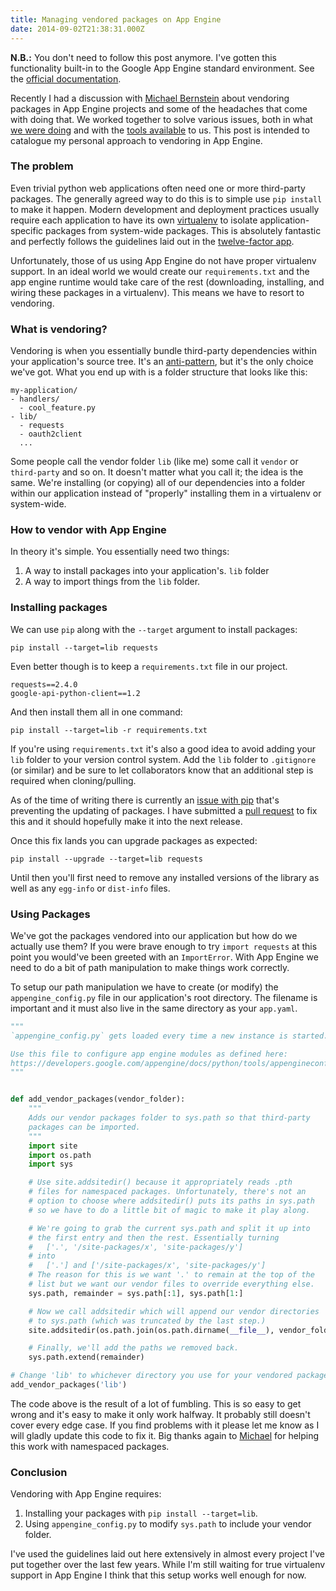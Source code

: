 ```yaml
---
title: Managing vendored packages on App Engine
date: 2014-09-02T21:38:31.000Z
---
```


**N.B.:** You don't need to follow this post anymore. I've gotten this functionality built-in to the Google App Engine standard environment. See the [official documentation](https://cloud.google.com/appengine/docs/standard/python/tools/using-libraries-python-27).

Recently I had a discussion with [Michael Bernstein](http://github.com/webmaven) about vendoring packages in App Engine projects and some of the headaches that come with doing that. We worked together to solve various issues, both in what [we were doing](https://github.com/GoogleCloudPlatform/appengine-python-bottle-skeleton/pull/12) and with the [tools available](https://github.com/pypa/pip/pull/2007) to us. This post is intended to catalogue my personal approach to vendoring in App Engine.

### The problem

Even trivial python web applications often need one or more third-party packages. The generally agreed way to do this is to simple use ``pip install`` to make it happen. Modern development and deployment practices usually require each application to have its own [virtualenv](http://virtualenv.readthedocs.org/en/latest/) to isolate application-specific packages from system-wide packages. This is absolutely fantastic and perfectly follows the guidelines laid out in the [twelve-factor app](http://12factor.net/dependencies).

Unfortunately, those of us using App Engine do not have proper virtualenv support. In an ideal world we would create our ``requirements.txt`` and the app engine runtime would take care of the rest (downloading, installing, and wiring these packages in a virtualenv). This means we have to resort to vendoring.

### What is vendoring?

Vendoring is when you essentially bundle third-party dependencies within your application's source tree. It's an [anti-pattern](https://gist.github.com/datagrok/8577287), but it's the only choice we've got. What you end up with is a folder structure that looks like this:

    my-application/
    - handlers/
      - cool_feature.py
    - lib/
      - requests
      - oauth2client
      ...

Some people call the vendor folder ``lib`` (like me) some call it ``vendor`` or ``third-party`` and so on. It doesn't matter what you call it; the idea is the same. We're installing (or copying) all of our dependencies into a folder within our application instead of "properly" installing them in a virtualenv or system-wide.

### How to vendor with App Engine

In theory it's simple. You essentially need two things:

1. A way to install packages into your application's. ``lib`` folder
2. A way to import things from the ``lib`` folder.


### Installing packages

We can use ``pip`` along with the ``--target`` argument to install packages:

    pip install --target=lib requests

Even better though is to keep a ``requirements.txt`` file in our project.

    requests==2.4.0
    google-api-python-client==1.2

And then install them all in one command:

    pip install --target=lib -r requirements.txt

If you're using ``requirements.txt`` it's also a good idea to avoid adding your ``lib`` folder to your version control system. Add the ``lib`` folder to ``.gitignore`` (or similar) and be sure to let collaborators know that an additional step is required when cloning/pulling.

As of the time of writing there is currently an [issue with pip](https://github.com/pypa/pip/issues/1489) that's preventing the updating of packages. I have submitted a [pull request](https://github.com/pypa/pip/pull/2007) to fix this and it should hopefully make it into the next release.

Once this fix lands you can upgrade packages as expected:

    pip install --upgrade --target=lib requests

Until then you'll first need to remove any installed versions of the library as well as any ``egg-info`` or ``dist-info`` files.

### Using Packages

We've got the packages vendored into our application but how do we actually use them? If you were brave enough to try ``import requests`` at this point you would've been greeted with an ``ImportError``. With App Engine we need to do a bit of path manipulation to make things work correctly.

To setup our path manipulation we have to create (or modify) the ``appengine_config.py`` file in our application's root directory. The filename is important and it must also live in the same directory as your ``app.yaml``.

```python
"""
`appengine_config.py` gets loaded every time a new instance is started.

Use this file to configure app engine modules as defined here:
https://developers.google.com/appengine/docs/python/tools/appengineconfig
"""


def add_vendor_packages(vendor_folder):
    """
    Adds our vendor packages folder to sys.path so that third-party
    packages can be imported.
    """
    import site
    import os.path
    import sys

    # Use site.addsitedir() because it appropriately reads .pth
    # files for namespaced packages. Unfortunately, there's not an
    # option to choose where addsitedir() puts its paths in sys.path
    # so we have to do a little bit of magic to make it play along.

    # We're going to grab the current sys.path and split it up into
    # the first entry and then the rest. Essentially turning
    #   ['.', '/site-packages/x', 'site-packages/y']
    # into
    #   ['.'] and ['/site-packages/x', 'site-packages/y']
    # The reason for this is we want '.' to remain at the top of the
    # list but we want our vendor files to override everything else.
    sys.path, remainder = sys.path[:1], sys.path[1:]

    # Now we call addsitedir which will append our vendor directories
    # to sys.path (which was truncated by the last step.)
    site.addsitedir(os.path.join(os.path.dirname(__file__), vendor_folder))

    # Finally, we'll add the paths we removed back.
    sys.path.extend(remainder)

# Change 'lib' to whichever directory you use for your vendored packages.
add_vendor_packages('lib')
```

The code above is the result of a lot of fumbling. This is so easy to get wrong and it's easy to make it only work halfway. It probably still doesn't cover every edge case. If you find problems with it please let me know as I will gladly update this code to fix it. Big thanks again to [Michael](https://github.com/webmaven) for helping this work with namespaced packages.

### Conclusion

Vendoring with App Engine requires:

1. Installing your packages with ``pip install --target=lib``.
2. Using ``appengine_config.py`` to modify ``sys.path`` to include your vendor folder.

I've used the guidelines laid out here extensively in almost every project I've put together over the last few years. While I'm still waiting for true virtualenv support in App Engine I think that this setup works well enough for now.
